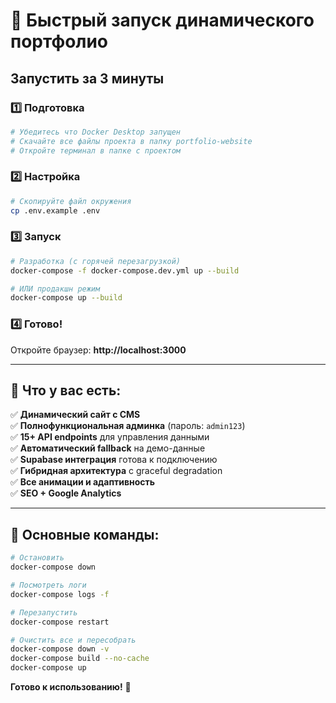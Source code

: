 # 🚀 Быстрый запуск динамического портфолио

## Запустить за 3 минуты

### 1️⃣ Подготовка
```bash
# Убедитесь что Docker Desktop запущен
# Скачайте все файлы проекта в папку portfolio-website
# Откройте терминал в папке с проектом
```

### 2️⃣ Настройка
```bash
# Скопируйте файл окружения
cp .env.example .env
```

### 3️⃣ Запуск
```bash
# Разработка (с горячей перезагрузкой)
docker-compose -f docker-compose.dev.yml up --build

# ИЛИ продакшн режим
docker-compose up --build
```

### 4️⃣ Готово! 
Откройте браузер: **http://localhost:3000**

---

## 🎯 Что у вас есть:

✅ **Динамический сайт с CMS**  
✅ **Полнофункциональная админка** (пароль: `admin123`)  
✅ **15+ API endpoints** для управления данными  
✅ **Автоматический fallback** на демо-данные  
✅ **Supabase интеграция** готова к подключению  
✅ **Гибридная архитектура** с graceful degradation  
✅ **Все анимации и адаптивность**  
✅ **SEO + Google Analytics**  

---

## 📝 Основные команды:

```bash
# Остановить
docker-compose down

# Посмотреть логи
docker-compose logs -f

# Перезапустить
docker-compose restart

# Очистить все и пересобрать
docker-compose down -v
docker-compose build --no-cache
docker-compose up
```

**Готово к использованию!** 🎉